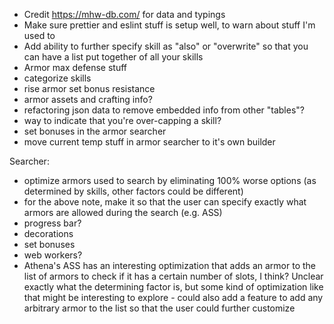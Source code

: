 * Credit https://mhw-db.com/ for data and typings
* Make sure prettier and eslint stuff is setup well, to warn about stuff I'm used to
* Add ability to further specify skill as "also" or "overwrite" so that you can have a list put together of all your
  skills
* Armor max defense stuff
* categorize skills
* rise armor set bonus resistance
* armor assets and crafting info?
* refactoring json data to remove embedded info from other "tables"?
* way to indicate that you're over-capping a skill?
* set bonuses in the armor searcher
* move current temp stuff in armor searcher to it's own builder

Searcher:

* optimize armors used to search by eliminating 100% worse options (as determined by skills, other factors could be
  different)
* for the above note, make it so that the user can specify exactly what armors are allowed during the search (e.g. ASS)
* progress bar?
* decorations
* set bonuses
* web workers?
* Athena's ASS has an interesting optimization that adds an armor to the list of armors to check if it has a certain
  number of slots, I think? Unclear exactly what the determining factor is, but some kind of optimization like that
  might be interesting to explore - could also add a feature to add any arbitrary armor to the list so that the user
  could further customize